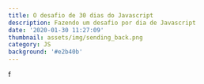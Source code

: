 ```yaml
---
title: O desafio de 30 dias do Javascript
description: Fazendo um desafio por dia de Javascript
date: '2020-01-30 11:27:09'
thumbnail: assets/img/sending_back.png
category: JS
background: '#e2b40b'
---
```

f
